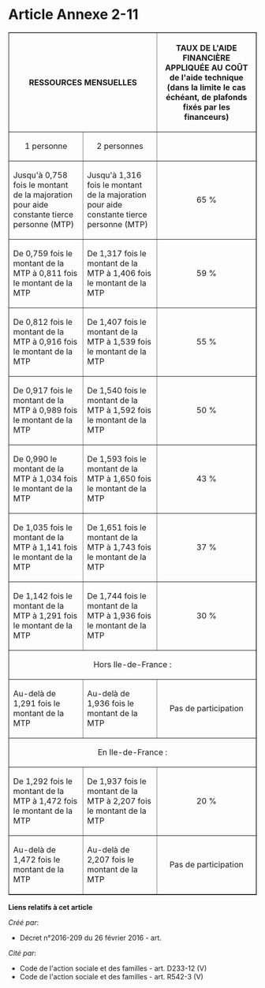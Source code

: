# Article Annexe 2-11

<table border="1">
  <tbody>
    <tr>
      <th colspan="2">

RESSOURCES MENSUELLES

</th>
      <th>

TAUX DE L'AIDE FINANCIÈRE APPLIQUÉE AU COÛT de l'aide technique (dans la limite le cas échéant, de plafonds fixés par les
financeurs)

</th>
    </tr>
    <tr>
      <td align="center" valign="middle">

1 personne

</td>
      <td align="center" valign="middle">

2 personnes

</td>
      <td align="left">
    </td></tr>
    <tr>
      <td>

Jusqu'à 0,758 fois le montant de la majoration pour aide constante tierce personne (MTP)

</td>
      <td>

Jusqu'à 1,316 fois le montant de la majoration pour aide constante tierce personne (MTP)

</td>
      <td align="center">

65 %

</td>
    </tr>
    <tr>
      <td>

De 0,759 fois le montant de la MTP à 0,811 fois le montant de la MTP

</td>
      <td>

De 1,317 fois le montant de la MTP à 1,406 fois le montant de la MTP

</td>
      <td align="center">

59 %

</td>
    </tr>
    <tr>
      <td>

De 0,812 fois le montant de la MTP à 0,916 fois le montant de la MTP

</td>
      <td>

De 1,407 fois le montant de la MTP à 1,539 fois le montant de la MTP

</td>
      <td align="center">

55 %

</td>
    </tr>
    <tr>
      <td>

De 0,917 fois le montant de la MTP à 0,989 fois le montant de la MTP

</td>
      <td>

De 1,540 fois le montant de la MTP à 1,592 fois le montant de la MTP

</td>
      <td align="center">

50 %

</td>
    </tr>
    <tr>
      <td>

De 0,990 le montant de la MTP à 1,034 fois le montant de la MTP

</td>
      <td>

De 1,593 fois le montant de la MTP à 1,650 fois le montant de la MTP

</td>
      <td align="center">

43 %

</td>
    </tr>
    <tr>
      <td>

De 1,035 fois le montant de la MTP à 1,141 fois le montant de la MTP

</td>
      <td>

De 1,651 fois le montant de la MTP à 1,743 fois le montant de la MTP

</td>
      <td align="center">

37 %

</td>
    </tr>
    <tr>
      <td>

De 1,142 fois le montant de la MTP à 1,291 fois le montant de la MTP

</td>
      <td>

De 1,744 fois le montant de la MTP à 1,936 fois le montant de la MTP

</td>
      <td align="center">

30 %

</td>
    </tr>
    <tr>
      <td colspan="3" align="center">

Hors Ile-de-France :

</td>
    </tr>
    <tr>
      <td>

Au-delà de 1,291 fois le montant de la MTP

</td>
      <td>

Au-delà de 1,936 fois le montant de la MTP

</td>
      <td align="center">

Pas de participation

</td>
    </tr>
    <tr>
      <td align="center" colspan="3">

En Ile-de-France :

</td>
    </tr>
    <tr>
      <td>

De 1,292 fois le montant de la MTP à 1,472 fois le montant de la MTP

</td>
      <td>

De 1,937 fois le montant de la MTP à 2,207 fois le montant de la MTP

</td>
      <td align="center">

20 %

</td>
    </tr>
    <tr>
      <td>

Au-delà de 1,472 fois le montant de la MTP

</td>
      <td>

Au-delà de 2,207 fois le montant de la MTP

</td>
      <td align="center">

Pas de participation

</td>
    </tr>
  </tbody>
</table>

**Liens relatifs à cet article**

_Créé par_:

  - Décret n°2016-209 du 26 février 2016 - art.

_Cité par_:

  - Code de l'action sociale et des familles - art. D233-12 (V)
  - Code de l'action sociale et des familles - art. R542-3 (V)
